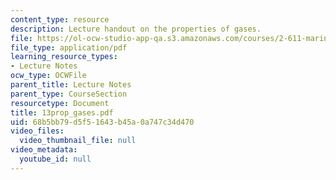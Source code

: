 ```yaml
---
content_type: resource
description: Lecture handout on the properties of gases.
file: https://ol-ocw-studio-app-qa.s3.amazonaws.com/courses/2-611-marine-power-and-propulsion-fall-2006/68b5bb79d5f51643b45a0a747c34d470_13prop_gases.pdf
file_type: application/pdf
learning_resource_types:
- Lecture Notes
ocw_type: OCWFile
parent_title: Lecture Notes
parent_type: CourseSection
resourcetype: Document
title: 13prop_gases.pdf
uid: 68b5bb79-d5f5-1643-b45a-0a747c34d470
video_files:
  video_thumbnail_file: null
video_metadata:
  youtube_id: null
---
```

